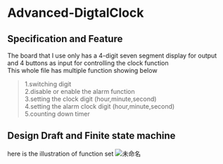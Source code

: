 # Advanced-DigtalClock
## Specification and Feature
The board that I use only has a 4-digit seven segment display for output and 4 buttons as input for controlling the clock function  
This whole file has multiple function showing below 
>1.switching digit  
>2.disable or enable the alarm function  
>3.setting the clock digit (hour,minute,second)  
>4.setting the alarm clock digit (hour,minute,second)  
>5.counting down timer  
## Design Draft and Finite state machine 
here is the illustration of function set
![未命名](https://user-images.githubusercontent.com/92795777/149536625-4f6ed742-dbe6-448b-afd6-a36ec77c1400.png)  
